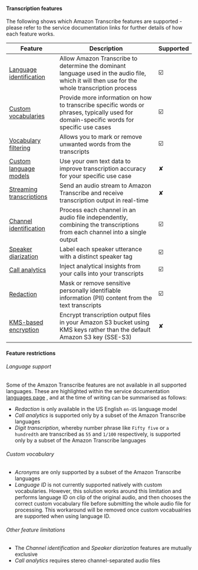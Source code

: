 #### Transcription features

The following shows which Amazon Transcribe features are supported - please refer to the service documentation links for further details of how each feature works.

| Feature | Description | Supported |
| --- | --- | --- |
| [Language identification](https://docs.aws.amazon.com/transcribe/latest/dg/auto-lang-id.html)  | Allow Amazon Transcribe to determine the dominant language used in the audio file, which it will then use for the whole transcription process | ☑️ |
| [Custom vocabularies](https://docs.aws.amazon.com/transcribe/latest/dg/custom-vocabulary.html)  | Provide more information on how to transcribe specific words or phrases, typically used for domain-specific words for specific use cases | ☑️ |
| [Vocabulary filtering](https://docs.aws.amazon.com/transcribe/latest/dg/vocabulary-filtering.html)  | Allows you to mark or remove unwanted words from the transcripts | ☑️ |
| [Custom language models](https://docs.aws.amazon.com/transcribe/latest/dg/custom-language-models.html)  | Use your own text data to improve transcription accuracy for your specific use case | ✘ |
| [Streaming transcriptions](https://docs.aws.amazon.com/transcribe/latest/dg/streaming.html)  | Send an audio stream to Amazon Transcribe and receive transcription output in real-time | ✘ |
| [Channel identification](https://docs.aws.amazon.com/transcribe/latest/dg/channel-id.html)  | Process each channel in an audio file independently, combining the transcriptions from each channel into a single output | ☑️ |
| [Speaker diarization](https://docs.aws.amazon.com/transcribe/latest/dg/diarization.html)  | Label each speaker utterance with a distinct speaker tag | ☑️ |
| [Call analytics](https://docs.aws.amazon.com/transcribe/latest/dg/call-analytics.html)  | Inject analytical insights from your calls into your transcripts | ☑️ |
| [Redaction](https://docs.aws.amazon.com/transcribe/latest/dg/pii-redaction.html)  | Mask or remove sensitive personally identifiable information (PII) content from the text transcripts | ☑️ |
| [KMS-based encryption](https://docs.aws.amazon.com/transcribe/latest/dg/encryption-at-rest.html)  | Encrypt transcription output files in your Amazon S3 bucket using KMS keys rather than the default Amazon S3 key (SSE-S3) | ✘ |


#### Feature restrictions

###### Language support

Some of the Amazon Transcribe features are not available in all supported languages. These are highlighted within the service documentation [languages page](https://docs.aws.amazon.com/transcribe/latest/dg/supported-languages.html) , and at the time of writing can be summarised as follows:

-   _Redaction_ is only available in the US English `en-US` language model
-   _Call analytics_ is supported only by a subset of the Amazon Transcribe languages
-   _Digit transcription_, whereby number phrase like `Fifty five` or `a hundredth` are transcribed as `55` and `1/100` respectively, is supported only by a subset of the Amazon Transcribe languages


###### Custom vocabulary

-   _Acronyms_ are only supported by a subset of the Amazon Transcribe languages
-   _Language ID_ is not currently supported natively with custom vocabularies. However, this solution works around this limitation and performs language ID on clip of the original audio, and then chooses the correct custom vocabulary file before submitting the whole audio file for processing. This workaround will be removed once custom vocabualries are supported when using language ID.

###### Other feature limitations 

-   The _Channel identification_ and _Speaker diarization_ features are mutually exclusive
-   _Call analytics_ requires stereo channel-separated audio files
